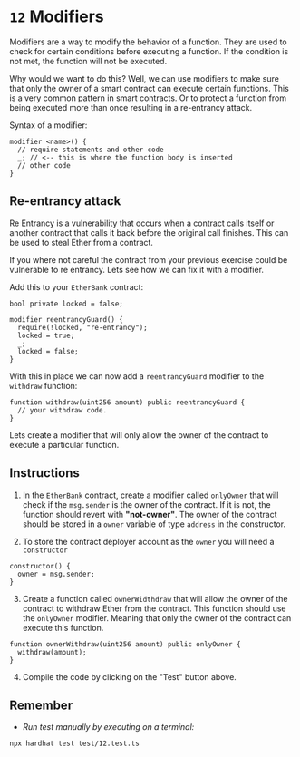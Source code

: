 # `12` Modifiers

Modifiers are a way to modify the behavior of a function. They are used to check for certain conditions before executing a function. If the condition is not met, the function will not be executed.

Why would we want to do this? Well, we can use modifiers to make sure that only the owner of a smart contract can execute certain functions. This is a very common pattern in smart contracts. Or to protect a function from being executed more than once resulting in a re-entrancy attack.

Syntax of a modifier:

```solidity
modifier <name>() {
  // require statements and other code
  _; // <-- this is where the function body is inserted
  // other code
}
```

## Re-entrancy attack

Re Entrancy is a vulnerability that occurs when a contract calls itself or another contract that calls it back before the original call finishes. This can be used to steal Ether from a contract.

If you where not careful the contract from your previous exercise could be vulnerable to re entrancy. Lets see how we can fix it with a modifier.

Add this to your `EtherBank` contract:

```solidity
bool private locked = false;

modifier reentrancyGuard() {
  require(!locked, "re-entrancy");
  locked = true;
  _;
  locked = false;
}
```

With this in place we can now add a `reentrancyGuard` modifier to the `withdraw` function:

```solidity
function withdraw(uint256 amount) public reentrancyGuard {
  // your withdraw code.
}

```

Lets create a modifier that will only allow the owner of the contract to execute a particular function.

## Instructions

1. In the `EtherBank` contract, create a modifier called `onlyOwner` that will check if the `msg.sender` is the owner of the contract. If it is not, the function should revert with **"not-owner"**. The owner of the contract should be stored in a `owner` variable of type `address` in the constructor.

2. To store the contract deployer account as the `owner` you will need a `constructor`

```solidity
constructor() {
  owner = msg.sender;
}

```

3. Create a function called `ownerWidthdraw` that will allow the owner of the contract to withdraw Ether from the contract. This function should use the `onlyOwner` modifier. Meaning that only the owner of the contract can execute this function.

```solidity
function ownerWithdraw(uint256 amount) public onlyOwner {
  withdraw(amount);
}

```

4. Compile the code by clicking on the "Test" button above.

## Remember

- _Run test manually by executing on a terminal:_

```shell
npx hardhat test test/12.test.ts
```

